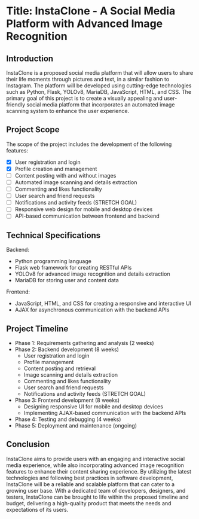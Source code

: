 # Title: InstaClone - A Social Media Platform with Advanced Image Recognition

## Introduction

InstaClone is a proposed social media platform that will allow users to share their life moments through pictures and text, in a similar fashion to Instagram. The platform will be developed using cutting-edge technologies such as Python, Flask, YOLOv8, MariaDB, JavaScript, HTML, and CSS. The primary goal of this project is to create a visually appealing and user-friendly social media platform that incorporates an automated image scanning system to enhance the user experience.

## Project Scope

The scope of the project includes the development of the following features:

- [x] User registration and login
- [x] Profile creation and management
- [ ] Content posting with and without images
- [ ] Automated image scanning and details extraction
- [ ] Commenting and likes functionality
- [ ] User search and friend requests
- [ ] Notifications and activity feeds (STRETCH GOAL)
- [ ] Responsive web design for mobile and desktop devices
- [ ] API-based communication between frontend and backend

## Technical Specifications

Backend:

- Python programming language
- Flask web framework for creating RESTful APIs
- YOLOv8 for advanced image recognition and details extraction
- MariaDB for storing user and content data

Frontend:

- JavaScript, HTML, and CSS for creating a responsive and interactive UI
- AJAX for asynchronous communication with the backend APIs

## Project Timeline

- Phase 1: Requirements gathering and analysis (2 weeks)
- Phase 2: Backend development (8 weeks)
  - User registration and login
  - Profile management
  - Content posting and retrieval
  - Image scanning and details extraction
  - Commenting and likes functionality
  - User search and friend requests
  - Notifications and activity feeds  (STRETCH GOAL)
- Phase 3: Frontend development (8 weeks)
  - Designing responsive UI for mobile and desktop devices
  - Implementing AJAX-based communication with the backend APIs
- Phase 4: Testing and debugging (4 weeks)
- Phase 5: Deployment and maintenance (ongoing)

## Conclusion

InstaClone aims to provide users with an engaging and interactive social media experience, while also incorporating advanced image recognition features to enhance their content sharing experience. By utilizing the latest technologies and following best practices in software development, InstaClone will be a reliable and scalable platform that can cater to a growing user base. With a dedicated team of developers, designers, and testers, InstaClone can be brought to life within the proposed timeline and budget, delivering a high-quality product that meets the needs and expectations of its users.
